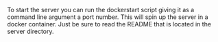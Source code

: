 To start the server you can run the dockerstart script giving it as a command line argument a port number. This will spin up the server in a docker container. Just be sure to read the README that is located in the server directory.